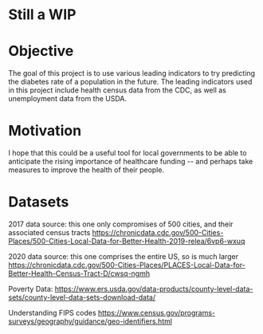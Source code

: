 # Still a WIP

# Objective

The goal of this project is to use various leading indicators to try predicting the diabetes rate of a population in the future. The leading indicators used in this project include health census data from the CDC, as well as unemployment data from the USDA.

# Motivation

I hope that this could be a useful tool for local governments to be able to anticipate the rising importance of healthcare funding -- and perhaps take measures to improve the health of their people.

# Datasets

2017 data source:
this one only compromises of 500 cities, and their associated census tracts
https://chronicdata.cdc.gov/500-Cities-Places/500-Cities-Local-Data-for-Better-Health-2019-relea/6vp6-wxuq

2020 data source:
this one comprises the entire US, so is much larger
https://chronicdata.cdc.gov/500-Cities-Places/PLACES-Local-Data-for-Better-Health-Census-Tract-D/cwsq-ngmh

Poverty Data:
https://www.ers.usda.gov/data-products/county-level-data-sets/county-level-data-sets-download-data/

Understanding FIPS codes
https://www.census.gov/programs-surveys/geography/guidance/geo-identifiers.html